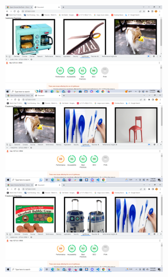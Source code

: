 ![Image](./Images/lighthouse.png)
![Image](./Images/lighthouse2.png)
![Image](./Images/lighthouse3.png)

